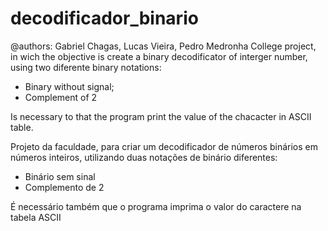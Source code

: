 # decodificador_binario

@authors: Gabriel Chagas, Lucas Vieira, Pedro Medronha
College project, in wich the objective is create a binary decodificator of interger number, using two diferente binary notations:
- Binary without signal;
- Complement of 2

Is necessary to that the program print the value of the chacacter in ASCII table.

Projeto da faculdade, para criar um decodificador de números binários em números inteiros, utilizando duas notações de binário diferentes: 
- Binário sem sinal
- Complemento de 2

É necessário também que o programa imprima o valor do caractere na tabela ASCII
